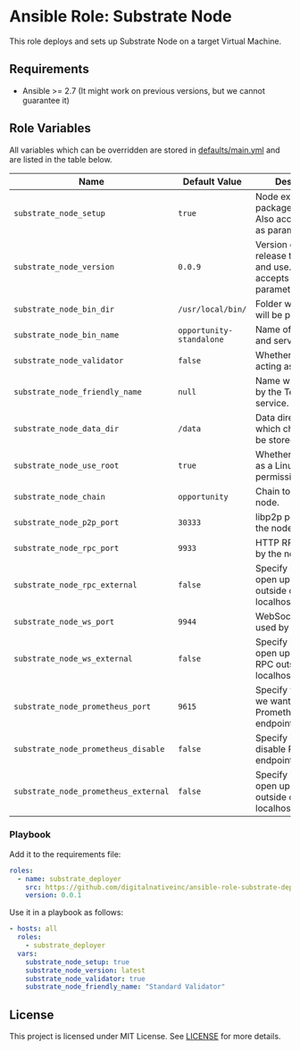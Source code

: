 # Ansible Role: Substrate Node

This role deploys and sets up Substrate Node on a target Virtual Machine.

## Requirements

- Ansible >= 2.7 (It might work on previous versions, but we cannot guarantee it)

## Role Variables

All variables which can be overridden are stored in [defaults/main.yml](defaults/main.yml) and are listed in the table below.

| Name                                 | Default Value            | Description                                                                   |
| ------------------------------------ | ------------------------ | ----------------------------------------------------------------------------- |
| `substrate_node_setup`               | `true`                   | Node exporter package version. Also accepts latest as parameter.              |
| `substrate_node_version`             | `0.0.9`                  | Version of the release to download and use. Also accepts latest as parameter. |
| `substrate_node_bin_dir`             | `/usr/local/bin/`        | Folder where binary will be put.                                              |
| `substrate_node_bin_name`            | `opportunity-standalone` | Name of the binary and service to use.                                        |
| `substrate_node_validator`           | `false`                  | Whether node is acting as a validator                                         |
| `substrate_node_friendly_name`       | `null`                   | Name which is used by the Telemetry service.                                  |
| `substrate_node_data_dir`            | `/data`                  | Data directory in which chain state will be stored.                           |
| `substrate_node_use_root`            | `true`                   | Whether to use root as a Linux user for permissions/running                   |
| `substrate_node_chain`               | `opportunity`            | Chain to use by the node.                                                     |
| `substrate_node_p2p_port`            | `30333`                  | libp2p port used by the node.                                                 |
| `substrate_node_rpc_port`            | `9933`                   | HTTP RPC port used by the node.                                               |
| `substrate_node_rpc_external`        | `false`                  | Specify if we want to open up HTTP RPC outside of localhost/polkadot.js.      |
| `substrate_node_ws_port`             | `9944`                   | WebSocket port used by the node.                                              |
| `substrate_node_ws_external`         | `false`                  | Specify if we want to open up WebSocket RPC outside of localhost/polkadot.js. |
| `substrate_node_prometheus_port`     | `9615`                   | Specify which port we want to use for Prometheus endpoint.                    |
| `substrate_node_prometheus_disable`  | `false`                  | Specify if we want to disable Prometheus endpoint.                            |
| `substrate_node_prometheus_external` | `false`                  | Specify if we want to open up Prometheus outside of localhost/polkadot.js.    |

### Playbook

Add it to the requirements file:

```yaml
roles:
  - name: substrate_deployer
    src: https://github.com/digitalnativeinc/ansible-role-substrate-deployer.git
    version: 0.0.1
```

Use it in a playbook as follows:

```yaml
- hosts: all
  roles:
    - substrate_deployer
  vars:
    substrate_node_setup: true
    substrate_node_version: latest
    substrate_node_validator: true
    substrate_node_friendly_name: "Standard Validator"
```

## License

This project is licensed under MIT License. See [LICENSE](/LICENSE) for more details.
